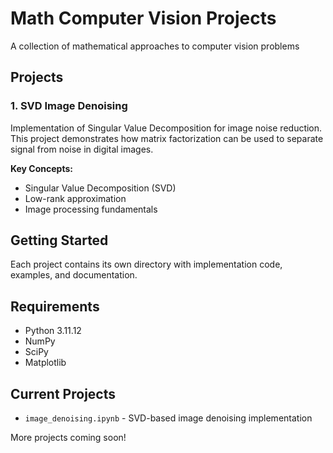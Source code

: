 # Math Computer Vision Projects

A collection of mathematical approaches to computer vision problems

## Projects

### 1. SVD Image Denoising
Implementation of Singular Value Decomposition for image noise reduction. This project demonstrates how matrix factorization can be used to separate signal from noise in digital images.

**Key Concepts:**
- Singular Value Decomposition (SVD)
- Low-rank approximation
- Image processing fundamentals

## Getting Started

Each project contains its own directory with implementation code, examples, and documentation.

## Requirements

- Python 3.11.12
- NumPy
- SciPy
- Matplotlib

## Current Projects

- `image_denoising.ipynb` - SVD-based image denoising implementation

More projects coming soon!